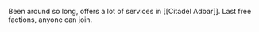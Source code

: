 Been around so long, offers a lot of services in [[Citadel Adbar]]. Last free factions, anyone can join.